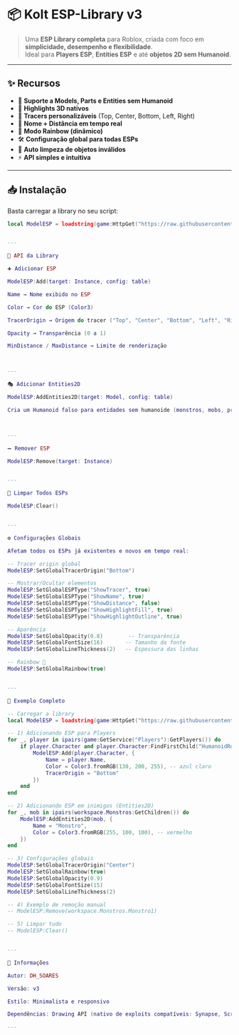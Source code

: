 
# 📦 Kolt ESP-Library v3

> Uma **ESP Library completa** para Roblox, criada com foco em **simplicidade, desempenho e flexibilidade**.  
> Ideal para **Players ESP**, **Entities ESP** e até **objetos 2D sem Humanoid**.

---

## ✨ Recursos
- 🎯 **Suporte a Models, Parts e Entities sem Humanoid**
- 🎨 **Highlights 3D nativos**
- 🧵 **Tracers personalizáveis** (Top, Center, Bottom, Left, Right)
- 📝 **Nome + Distância em tempo real**
- 🌈 **Modo Rainbow (dinâmico)**
- 🛠️ **Configuração global para todas ESPs**
- 🚮 **Auto limpeza de objetos inválidos**
- ⚡ **API simples e intuitiva**

---

## 📥 Instalação
Basta carregar a library no seu script:

```lua
local ModelESP = loadstring(game:HttpGet("https://raw.githubusercontent.com/DH-SOARESE/Kolt-DOORS/main/Kolt%20ESP-LIBRARY.lua"))()


---

🧰 API da Library

➕ Adicionar ESP

ModelESP:Add(target: Instance, config: table)

Name → Nome exibido no ESP

Color → Cor do ESP (Color3)

TracerOrigin → Origem do tracer ("Top", "Center", "Bottom", "Left", "Right")

Opacity → Transparência (0 a 1)

MinDistance / MaxDistance → Limite de renderização



---

🎭 Adicionar Entities2D

ModelESP:AddEntities2D(target: Model, config: table)

Cria um Humanoid falso para entidades sem humanoide (monstros, mobs, props etc).



---

➖ Remover ESP

ModelESP:Remove(target: Instance)


---

🧹 Limpar Todos ESPs

ModelESP:Clear()


---

⚙️ Configurações Globais

Afetam todos os ESPs já existentes e novos em tempo real:

-- Tracer origin global
ModelESP:SetGlobalTracerOrigin("Bottom")

-- Mostrar/Ocultar elementos
ModelESP:SetGlobalESPType("ShowTracer", true)
ModelESP:SetGlobalESPType("ShowName", true)
ModelESP:SetGlobalESPType("ShowDistance", false)
ModelESP:SetGlobalESPType("ShowHighlightFill", true)
ModelESP:SetGlobalESPType("ShowHighlightOutline", true)

-- Aparência
ModelESP:SetGlobalOpacity(0.8)        -- Transparência
ModelESP:SetGlobalFontSize(16)       -- Tamanho da fonte
ModelESP:SetGlobalLineThickness(2)   -- Espessura das linhas

-- Rainbow 🌈
ModelESP:SetGlobalRainbow(true)


---

🚀 Exemplo Completo

-- Carregar a library
local ModelESP = loadstring(game:HttpGet("https://raw.githubusercontent.com/DH-SOARESE/Kolt-DOORS/main/Kolt%20ESP-LIBRARY.lua"))()

-- 1) Adicionando ESP para Players
for _, player in ipairs(game:GetService("Players"):GetPlayers()) do
    if player.Character and player.Character:FindFirstChild("HumanoidRootPart") then
        ModelESP:Add(player.Character, {
            Name = player.Name,
            Color = Color3.fromRGB(130, 200, 255), -- azul claro
            TracerOrigin = "Bottom"
        })
    end
end

-- 2) Adicionando ESP em inimigos (Entities2D)
for _, mob in ipairs(workspace.Monstros:GetChildren()) do
    ModelESP:AddEntities2D(mob, {
        Name = "Monstro",
        Color = Color3.fromRGB(255, 100, 100), -- vermelho
    })
end

-- 3) Configurações globais
ModelESP:SetGlobalTracerOrigin("Center")
ModelESP:SetGlobalRainbow(true)
ModelESP:SetGlobalOpacity(0.9)
ModelESP:SetGlobalFontSize(15)
ModelESP:SetGlobalLineThickness(2)

-- 4) Exemplo de remoção manual
-- ModelESP:Remove(workspace.Monstros.Monstro1)

-- 5) Limpar tudo
-- ModelESP:Clear()


---

📌 Informações

Autor: DH_SOARES

Versão: v3

Estilo: Minimalista e responsivo

Dependências: Drawing API (nativo de exploits compatíveis: Synapse, Script-Ware, etc.)

---
